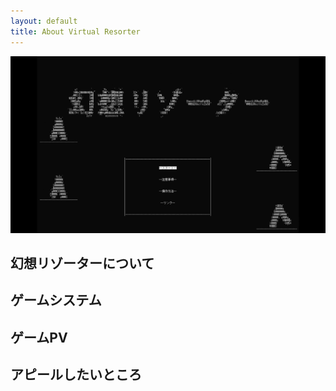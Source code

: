 ```yaml
---
layout: default
title: About Virtual Resorter
---
```


![Title](../../assets/resort_title.png)

## 幻想リゾーターについて

## ゲームシステム

## ゲームPV

## アピールしたいところ